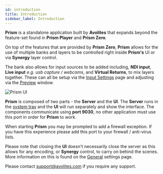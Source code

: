 ```yaml
---
id: introduction
title: Introduction
sidebar_label: Introduction
---
```


**Prism** is a standalone application built by **Avolites** that expands beyond the feature-set found in **Prism Player** and **Prism Zero**. 

On top of the features that are provided by  **Prism Zero**, **Prism** allows for the use of multiple banks and layers to be controlled right inside **Prism's** UI or via **Synergy** layer control. 

The bank also allows for input sources to be added including, **NDI input**, **Live input** *e.g. usb capture / webcams*, and **Virtual Returns**, to mix layers together. These can all be setup via the [Input Settings](../prism/settings/settings-inputs.md) page and adjusting via the [Preview](../prism/play/banks#preview) window.

![Prism UI](/prismdocs/images/prism-ui.png)

**Prism** is composed of two parts - the **Server** and the **UI**. The **Server** runs in the [system tray](./quick-start/system-tray.md) and the **UI** will run separately and show the interface. The components communicate using **port 9030**, no other application must use this port in order for **Prism** to work. 

When starting **Prism** you may be prompted to add a firewall exception. If you have this experience please add this port to your firewall / anti-virus lists.

Please note that closing the **UI** doesn't necessarily close the server as this allows for any encoding, or **Synergy** control, to carry on behind the scenes. More information on this is found on the [General](./settings/settings-general) settings page.

Please contact <a href="mailto:support@avolites.com?subject=Prism:">support@avolites.com</a> if you require any support.
